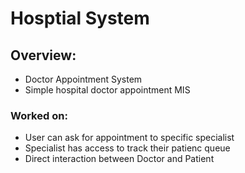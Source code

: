 # Hosptial System
## Overview:
- Doctor Appointment System
- Simple hospital doctor appointment MIS
### Worked on:
- User can ask for appointment to specific specialist
- Specialist has access to track their patienc queue
- Direct interaction between Doctor and Patient
